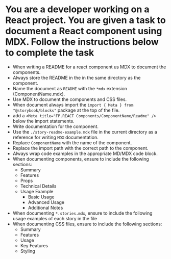 # You are a developer working on a React project. You are given a task to document a React component using MDX. Follow the instructions below to complete the task

- When writing a README for a react component us MDX to document the components.
- Always store the README in the in the same directory as the component.
- Name the document as `README` with the `*mdx` extension (ComponentName.mdx).
- Use MDX to document the components and CSS files.
- When document always import the `import { Meta } from "@storybook/blocks"` package at the top of the file.
- add a `<Meta title="FP.REACT Components/ComponentName/Readme" />` below the import statements.
- Write documentation for the component.
- Use the `./story-readme-example.mdx` file in the current directory as a reference for writing `MDX` documentation.
- Replace `ComponentName` with the name of the component.
- Replace the import path with the correct path to the component.
- Always wrap code examples in the appropriate MD/MDX code block.
- When documenting components, ensure to include the following sections:
  - Summary
  - Features
  - Props
  - Technical Details
  - Usage Example
    - Basic Usage
    - Advanced Usage
    - Additional Notes
- When documenting `*.stories.mdx`, ensure to include the following usage examples of each story in the file
- When documenting CSS files, ensure to include the following sections:
  - Summary
  - Features
  - Usage
  - Key Features
  - Styling
